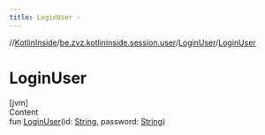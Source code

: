 ```yaml
---
title: LoginUser -
---
```

//[KotlinInside](../../index.md)/[be.zvz.kotlininside.session.user](../index.md)/[LoginUser](index.md)/[LoginUser](-login-user.md)



# LoginUser  
[jvm]  
Content  
fun [LoginUser](-login-user.md)(id: [String](https://kotlinlang.org/api/latest/jvm/stdlib/kotlin/-string/index.html), password: [String](https://kotlinlang.org/api/latest/jvm/stdlib/kotlin/-string/index.html))  



